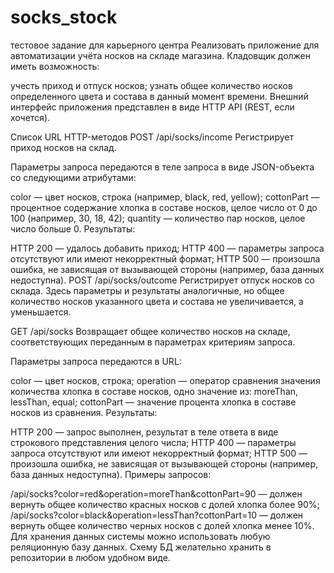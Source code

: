 # socks_stock
тестовое задание для карьерного центра
Реализовать приложение для автоматизации учёта носков на складе магазина. Кладовщик должен иметь возможность:

учесть приход и отпуск носков;
узнать общее количество носков определенного цвета и состава в данный момент времени.
Внешний интерфейс приложения представлен в виде HTTP API (REST, если хочется).

Список URL HTTP-методов
POST /api/socks/income
Регистрирует приход носков на склад.

Параметры запроса передаются в теле запроса в виде JSON-объекта со следующими атрибутами:

color — цвет носков, строка (например, black, red, yellow);
cottonPart — процентное содержание хлопка в составе носков, целое число от 0 до 100 (например, 30, 18, 42);
quantity — количество пар носков, целое число больше 0.
Результаты:

HTTP 200 — удалось добавить приход;
HTTP 400 — параметры запроса отсутствуют или имеют некорректный формат;
HTTP 500 — произошла ошибка, не зависящая от вызывающей стороны (например, база данных недоступна).
POST /api/socks/outcome
Регистрирует отпуск носков со склада. Здесь параметры и результаты аналогичные, но общее количество носков указанного цвета и состава не увеличивается, а уменьшается.

GET /api/socks
Возвращает общее количество носков на складе, соответствующих переданным в параметрах критериям запроса.

Параметры запроса передаются в URL:

color — цвет носков, строка;
operation — оператор сравнения значения количества хлопка в составе носков, одно значение из: moreThan, lessThan, equal;
cottonPart — значение процента хлопка в составе носков из сравнения.
Результаты:

HTTP 200 — запрос выполнен, результат в теле ответа в виде строкового представления целого числа;
HTTP 400 — параметры запроса отсутствуют или имеют некорректный формат;
HTTP 500 — произошла ошибка, не зависящая от вызывающей стороны (например, база данных недоступна).
Примеры запросов:

/api/socks?color=red&operation=moreThan&cottonPart=90 — должен вернуть общее количество красных носков с долей хлопка более 90%;
/api/socks?color=black&operation=lessThan?cottonPart=10 — должен вернуть общее количество черных носков с долей хлопка менее 10%.
Для хранения данных системы можно использовать любую реляционную базу данных. Схему БД желательно хранить в репозитории в любом удобном виде.
